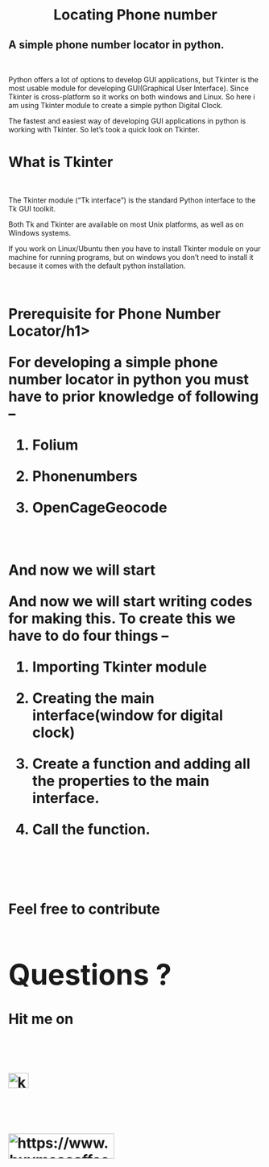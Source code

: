 <center><h1>Locating Phone number</h1></center>

<h2>A simple phone number locator in python.</h2>

<br>

Python offers a lot of options to develop  GUI applications, but Tkinter is the most usable module for developing GUI(Graphical User Interface). Since Tkinter is cross-platform so it works on both windows and Linux. So here i am using Tkinter module to create a simple python Digital Clock.

The fastest and easiest way of developing GUI applications in python is working with Tkinter. So let’s took a quick look on Tkinter.

<h1>What is Tkinter</h1><br>

The Tkinter module (“Tk interface”) is the standard Python interface to the Tk GUI toolkit.

Both Tk and Tkinter are available on most Unix platforms, as well as on Windows systems.

If you work on Linux/Ubuntu then you have to install Tkinter module on your machine for running programs, but on windows you don’t need to install it because it comes with the default python installation.

<br>

<h1>Prerequisite for Phone Number Locator/h1>

For developing a simple phone number locator in python you must have to prior knowledge of following –<br>

1. Folium<br>

2. Phonenumbers<br>

3. OpenCageGeocode<br>

<br>

<b>And now we will start 


<b>And now we will start writing codes for making this. To create this we have to do four things</b> –<br>

1. Importing Tkinter module<br>

2. Creating the main interface(window for digital clock)<br>

3. Create a function and adding all the properties to the main interface.<br>

4. Call the function.

<br>

<br>



  Feel free to contribute

</p>

 

<h1>Questions ?</h1>

<p>Hit me on</p><br>

<a href="https://twitter.com/kingdom2203" target="blank"><img align="center" src="https://raw.githubusercontent.com/rahuldkjain/github-profile-readme-generator/master/src/images/icons/Social/twitter.svg" alt="kingdom2203" height="30" width="40" /></a>

<br>

<p><a href="https://www.buymeacoffee.com/https://www.buymeacoffee.com/kdom2227U"> <img align="left" src="https://cdn.buymeacoffee.com/buttons/v2/default-yellow.png" height="50" width="210" alt="https://www.buymeacoffee.com/kdom2227U" /></a></p><br><br>


